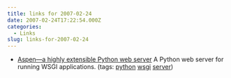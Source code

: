 ```yaml
---
title: links for 2007-02-24
date: 2007-02-24T17:22:54.000Z
categories:
  - Links
slug: links-for-2007-02-24
---
```

<ul class="simple">
  <li>
    <a class="reference external" href="http://www.zetadev.com/software/aspen/">Aspen—a highly extensible Python web server</a> A Python web server for running WSGI applications. (tags: <a class="reference external" href="http://del.icio.us/nathanyergler/python">python</a> <a class="reference external" href="http://del.icio.us/nathanyergler/wsgi">wsgi</a> <a class="reference external" href="http://del.icio.us/nathanyergler/server">server</a>)
  </li>
</ul>


